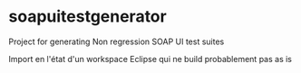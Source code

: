 # soapuitestgenerator
Project for generating Non regression SOAP UI test suites


Import en l'état d'un workspace Eclipse qui ne build probablement pas as is
